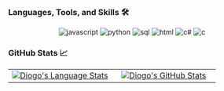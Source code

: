 <!---
- 👋 Hi, I’m @diogod1
- 👀 I’m interested in ...
- 🌱 I’m currently learning JavaScript, Python.
- 📫 How to reach me ...
--->
<!---
diogod1/diogod1 is a ✨ special ✨ repository because its `README.md` (this file) appears on your GitHub profile.
You can click the Preview link to take a look at your changes.
--->
### Languages, Tools, and Skills 🛠
<div align="center">
  <img src="https://img.shields.io/badge/JavaScript-F7DF1E?style=for-the-badge&logo=javascript&logoColor=black" alt="javascript" />
  <img src="https://img.shields.io/badge/python-3776AB?style=for-the-badge&logo=python&logoColor=white" alt="python" />
  <img src="https://img.shields.io/badge/SQL-407AFC?style=for-the-badge&logo=icloud&logoColor=white" alt="sql" />
  <img src="https://img.shields.io/badge/HTML-E34F26?style=for-the-badge&logo=html5&logoColor=white" alt="html" />
  <img src="https://img.shields.io/badge/C%23-239120?style=for-the-badge&logo=c-sharp&logoColor=white" alt="c#"/>
  <img src="https://img.shields.io/badge/C-00599C?style=for-the-badge&logo=c&logoColor=white" alt="c"/>
</div>

### GitHub Stats 📈
<div align="center">
  <table width="100%" style="border: none;">
    <tbody>
      <tr>
        <td width="50%" style="border: none;">
        <div align="center" width="100%">
          <a href="https://github.com/diogod1">
            <img src="https://github-readme-stats.vercel.app/api/top-langs/?username=diogod1&hide=ruby&layout=compact&hide_border=true&langs_count=6&theme=nord" alt="Diogo's Language Stats" vertical-align="middle"/>
          </a>
        </div>
        </td>
        <td width="50%" style="border: none;">
        <div align="center" width="100%">
          <a href="https://github.com/diogod1">
            <img src="https://github-readme-stats.vercel.app/api?username=diogod1&show_icons=true&hide=stars&hide_border=true&theme=nord" alt="Diogo's GitHub Stats" vertical-align="middle"/>
          </a>
        </div>
        </td>
      </tr>
    </tbody>
  <table>
<div>
